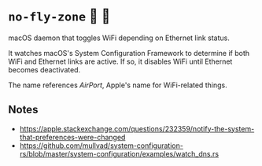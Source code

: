 # `no-fly-zone` :no_entry_sign: :flight_departure:

macOS daemon that toggles WiFi depending on Ethernet link status.

It watches macOS's System Configuration Framework to determine if both WiFi
and Ethernet links are active. If so, it disables WiFi until Ethernet becomes
deactivated.

The name references _AirPort_, Apple's name for WiFi-related things.

## Notes

- https://apple.stackexchange.com/questions/232359/notify-the-system-that-preferences-were-changed
- https://github.com/mullvad/system-configuration-rs/blob/master/system-configuration/examples/watch_dns.rs
